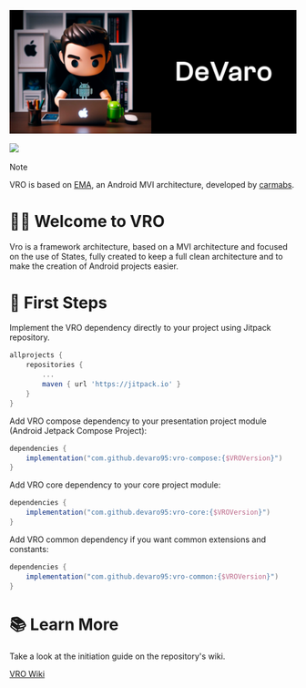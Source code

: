 ![alt text](https://github.com/devaro95/vro/blob/master/header.jpg)

[![](https://jitpack.io/v/devaro95/vro.svg)](https://jitpack.io/#devaro95/vro)
> [!NOTE]
VRO is based on [EMA](https://github.com/carmabs/ema), an Android MVI architecture, developed by [carmabs](https://github.com/carmabs).
# 👨‍💻 Welcome to VRO 
Vro is a framework architecture, based on a MVI architecture and focused on the use of States, fully created to keep a full clean architecture and to make the creation of Android projects easier. 

# :rocket: First Steps 
Implement the VRO dependency directly to your project using Jitpack repository.

```gradle
allprojects {
    repositories {
        ...
        maven { url 'https://jitpack.io' }
    }
}
```
Add VRO compose dependency to your presentation project module (Android Jetpack Compose Project):
```gradle
dependencies {
    implementation("com.github.devaro95:vro-compose:{$VROVersion}")
}
```
Add VRO core dependency to your core project module:
```gradle
dependencies {
    implementation("com.github.devaro95:vro-core:{$VROVersion}")
}
```
Add VRO common dependency if you want common extensions and constants:
```gradle
dependencies {
    implementation("com.github.devaro95:vro-common:{$VROVersion}")
}
```
# 📚  Learn More
Take a look at the initiation guide on the repository's wiki.

[VRO Wiki](https://github.com/devaro95/vro/wiki)
